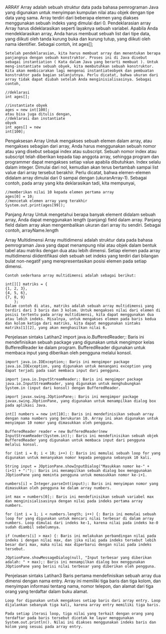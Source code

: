 ARRAY
    Array adalah sebuah struktur data pada bahasa pemrograman Java yang digunakan untuk menyimpan kumpulan nilai atau objek dengan tipe data yang sama. Array terdiri dari beberapa elemen yang diakses menggunakan sebuah indeks yang dimulai dari 0.
Pendeklarasian array
    Array harus dideklarasikan seperti layaknya sebuah variabel. Apabila Anda mendeklarasikan array, Anda harus membuat sebuah list dari tipe data, yang diikuti oleh tanda kurung buka dan kurung tutup, yang diikuti oleh nama identifier. Sebagai contoh, 
    int ages[];  

    Setelah pendeklarasian, kita harus membuat array dan menentukan berapa panjangnya dengan sebuah konstruktor. Proses ini di Java disebut sebagai instantiation ( Kata dalam Java yang berarti membuat ). Untuk meng-instantiate sebuah obyek, kita membutuhkan sebuah konstruktor. Kita akan membicarakan lagi mengenai instantiateobyek dan pembuatan konstruktor pada bagian selanjutnya. Perlu dicatat, bahwa ukuran dari array tidak dapat diubah setelah Anda menginisialisasinya. Sebagai contoh, 
 
    //deklarasi 
    int ages[]; 
  
    //instantiate obyek 
    ages = new int[100]; 
    atau bisa juga ditulis dengan, 
    //deklarasi dan instantiate 
    obyek 
    int ages[] = new 
    int[100];    

Pengaksesan Array
    Untuk mengakses sebuah elemen dalam array, atau mengakses sebagian dari array, Anda harus menggunakan sebuah nomor atau yang disebut sebagai index atau subscript. 
    Sebuah nomor index atau subscript telah diberikan kepada tiap anggota array, sehingga program dan programmer dapat mengakses setiap value apabila dibutuhkan. 
    Index selalu dalam integer. Dimulai dari nol, kemudian akan terus bertambah sampai list value dari array tersebut berakhir. Perlu dicatat, bahwa elemen-elemen didalam array dimulai dari 0 sampai dengan (ukuranArray-1). 
    Sebagai contoh, pada array yang kita deklarasikan tadi, kita mempunyai, 
 
    //memberikan nilai 10 kepada elemen pertama array 
    ages[0] = 10; 
    //mencetak elemen array yang terakhir 
    System.out.print(ages[99]); 

Panjang Array
    Untuk mengetahui berapa banyak element didalam sebuah array, Anda dapat menggunakan length (panjang) field dalam array. Panjang field dalam array akan mengembalikan ukuran dari array itu sendiri. Sebagai contoh, 
        arrayName.length

Array Multidimensi
    Array multidimensi adalah struktur data pada bahasa pemrograman Java yang dapat menampung nilai atau objek dalam bentuk tabel atau matriks dengan dua atau lebih dimensi. Setiap elemen pada array multidimensi diidentifikasi oleh sebuah set indeks yang terdiri dari bilangan bulat non-negatif yang merepresentasikan posisi elemen pada setiap dimensi.

    Contoh sederhana array multidimensi adalah sebagai berikut:

    int[][] matriks = {
    {1, 2, 3},
    {4, 5, 6},
    {7, 8, 9}
        };
    Dalam contoh di atas, matriks adalah sebuah array multidimensi yang terdiri dari 3 baris dan 3 kolom. Untuk mengakses nilai dari elemen di posisi tertentu pada array multidimensi, kita dapat menggunakan dua atau lebih indeks. Misalnya, untuk mengakses elemen pada baris kedua dan kolom ketiga dari matriks, kita dapat menggunakan sintaks matriks[1][2], yang akan menghasilkan nilai 6.   

Penjelasan sintaks Latihan2
    import java.io.BufferedReader;: Baris ini mendefinisikan sebuah package yang digunakan untuk mengimpor kelas BufferedReader ke dalam program. BufferedReader digunakan untuk membaca input yang diberikan oleh pengguna melalui konsol.

    import java.io.IOException;: Baris ini mengimpor package java.io.IOException, yang digunakan untuk menangani exception yang dapat terjadi pada saat membaca input dari pengguna.

    import java.io.InputStreamReader;: Baris ini mengimpor package java.io.InputStreamReader, yang digunakan untuk menghubungkan System.in (input dari konsol) dengan BufferedReader.

    import javax.swing.JOptionPane;: Baris ini mengimpor package javax.swing.JOptionPane, yang digunakan untuk menampilkan dialog box pada aplikasi Java.

    int[] numbers = new int[10];: Baris ini mendefinisikan sebuah array dengan nama numbers yang berukuran 10. Array ini akan digunakan untuk menyimpan 10 nomor yang dimasukkan oleh pengguna.

    BufferedReader reader = new BufferedReader(new InputStreamReader(System.in));: Baris ini mendefinisikan sebuah objek BufferedReader yang digunakan untuk membaca input dari pengguna melalui konsol.

    for (int i = 0; i < 10; i++) {: Baris ini memulai sebuah loop for yang digunakan untuk menanyakan nomor kepada pengguna sebanyak 10 kali.

    String input = JOptionPane.showInputDialog("Masukkan nomor ke-" + (i+1) + ":");: Baris ini menampilkan sebuah dialog box menggunakan JOptionPane yang meminta pengguna untuk memasukkan nomor ke-i+1.

    numbers[i] = Integer.parseInt(input);: Baris ini menyimpan nomor yang dimasukkan oleh pengguna ke dalam array numbers.

    int max = numbers[0];: Baris ini mendefinisikan sebuah variabel max dan menginisialisasinya dengan nilai pada indeks pertama array numbers.

    for (int i = 1; i < numbers.length; i++) {: Baris ini memulai sebuah loop for yang digunakan untuk mencari nilai terbesar di dalam array numbers. Loop dimulai dari indeks ke-1, karena nilai pada indeks ke-0 sudah diambil sebelumnya.

    if (numbers[i] > max) {: Baris ini melakukan perbandingan nilai pada indeks i dengan nilai max, dan jika nilai pada indeks tersebut lebih besar dari max, maka nilai max diperbarui dengan nilai pada indeks tersebut.

    JOptionPane.showMessageDialog(null, "Input terbesar yang diberikan adalah: " + max);: Baris ini menampilkan dialog box menggunakan JOptionPane yang berisi nilai terbesar yang diberikan oleh pengguna.

Penjelasan sintaks Latihan3
    Baris pertama mendefinisikan sebuah array dua dimensi dengan nama entry. Array ini memiliki tiga baris dan tiga kolom, dan menyimpan informasi tentang nama, nomor telepon, dan alamat dari tiga orang yang terdaftar dalam buku alamat.

    Loop for digunakan untuk mengakses setiap baris dari array entry. Loop dijalankan sebanyak tiga kali, karena array entry memiliki tiga baris.

    Pada setiap iterasi loop, tiga nilai yang terkait dengan orang yang terdaftar pada baris tersebut dicetak ke layar menggunakan System.out.println(). Nilai ini diakses menggunakan indeks baris dan kolom yang sesuai pada array entry.
